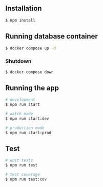 ## Installation

```bash
$ npm install
```

## Running database container
```bash
$ docker compose up -d
```
### Shutdown

```bash
$ docker compose down
```

## Running the app

```bash
# development
$ npm run start

# watch mode
$ npm run start:dev

# production mode
$ npm run start:prod
```

## Test

```bash
# unit tests
$ npm run test

# test coverage
$ npm run test:cov
```